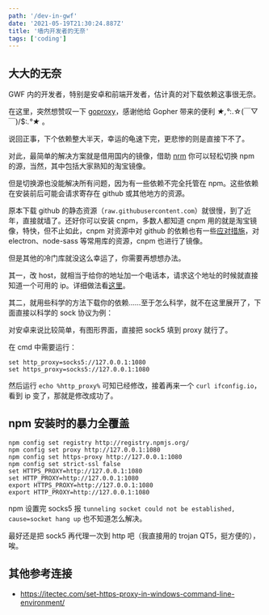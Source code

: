 ```yaml
---
path: '/dev-in-gwf'
date: '2021-05-19T21:30:24.887Z'
title: '墙内开发者的无奈'
tags: ['coding']
---
```


## 大大的无奈

GWF 内的开发者，特别是安卓和前端开发者，估计真的对下载依赖这事很无奈。

在这里，突然想赞叹一下 [goproxy](https://goproxy.cn/)，感谢他给 Gopher 带来的便利 *★,°*:.☆(￣▽￣)/$:*.°★* 。

说回正事，下个依赖整大半天，幸运的龟速下完，更悲惨的则是直接下不了。

对此，最简单的解决方案就是借用国内的镜像，借助 [nrm](https://www.npmjs.com/package/nrm) 你可以轻松切换 npm 的源，当然，其中包括大家熟知的淘宝镜像。

但是切换源也没能解决所有问题，因为有一些依赖不完全托管在 npm。这些依赖在安装前后可能会请求寄存在 github 或其他地方的资源。

原本下载 github 的静态资源（`raw.githubusercontent.com`）就很慢，到了近年，直接就墙了。还好你可以安装 cnpm，多数人都知道 cnpm 用的就是淘宝镜像，特快，但不止如此，cnpm 对资源中对 github 的依赖也有一些[应对措施](https://github.com/cnpm/cnpm/blob/bf5d886f1efd10fddbf33c078f0b659257f2195c/origin_npm.js#L88)，对 electron、node-sass 等常用库的资源，cnpm 也进行了镜像。

但是其他的冷门库就没这么幸运了，你需要再想想办法。

其一，改 host，就相当于给你的地址加一个电话本，请求这个地址的时候就直接知道一个可用的 ip。详细做法看[这里](https://zhuanlan.zhihu.com/p/107691233)。

其二，就用些科学的方法下载你的依赖……至于怎么科学，就不在这里展开了，下面直接以科学的 sock 协议为例：

对安卓来说比较简单，有图形界面，直接把 sock5 填到 proxy 就行了。

在 cmd 中需要运行：

```
set http_proxy=socks5://127.0.0.1:1080
set https_proxy=socks5://127.0.0.1:1080
```

然后运行 `echo %http_proxy%` 可知已经修改，接着再来一个 `curl ifconfig.io`，看到 ip 变了，那就是修改成功了。

## npm 安装时的暴力全覆盖

```
npm config set registry http://registry.npmjs.org/
npm config set proxy http://127.0.0.1:1080
npm config set https-proxy http://127.0.0.1:1080
npm config set strict-ssl false
set HTTPS_PROXY=http://127.0.0.1:1080
set HTTP_PROXY=http://127.0.0.1:1080
export HTTPS_PROXY=http://127.0.0.1:1080
export HTTP_PROXY=http://127.0.0.1:1080
```

npm 设置完 socks5 报 `tunneling socket could not be established, cause=socket hang up` 也不知道怎么解决。

最好还是把 sock5 再代理一次到 http 吧（我直接用的 trojan QT5，挺方便的），唉。

## 其他参考连接

- https://itectec.com/set-https-proxy-in-windows-command-line-environment/